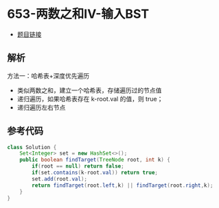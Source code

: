 # 653-两数之和IV-输入BST

- [题目链接](https://leetcode-cn.com/problems/two-sum-iv-input-is-a-bst/)

## 解析

方法一：哈希表+深度优先遍历
- 类似两数之和，建立一个哈希表，存储遍历过的节点值
- 递归遍历，如果哈希表存在 k-root.val 的值，则 true；
- 递归遍历左右节点

## 参考代码
```Java
class Solution {
    Set<Integer> set = new HashSet<>();
    public boolean findTarget(TreeNode root, int k) {
        if(root == null) return false;
        if(set.contains(k-root.val)) return true;
        set.add(root.val);
        return findTarget(root.left,k) || findTarget(root.right,k);
    }
}
```

